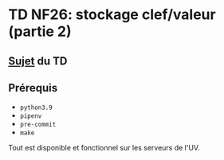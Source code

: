 # TD NF26: stockage clef/valeur (partie 2)

## [Sujet](./td_key_value_part2.pdf) du TD

## Prérequis

* `python3.9`
* `pipenv`
* `pre-commit`
* `make`

Tout est disponible et fonctionnel sur les serveurs de l'UV.
